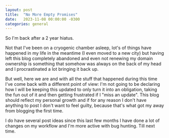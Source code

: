 ```yaml
---
layout: post
title:  "No More Empty Promises"
date:   2023-11-08 00:00:00 -0300
categories: general
---
```

So I'm back after a 2 year hiatus.

Not that I've been on a cryogenic chamber asleep, lot's of things have happened in my life in the meantime (I even moved to a new city) but having left this blog completely abandoned and even not renewing my domain ownership is something that somehow was always on the back of my head and I procrastinated a lot bringing it back up.

But well, here we are and with all the stuff that happened during this time I've come back with a different point of view: I'm not going to be declaring how I will be keeping this updated to only turn it into an obligation, taking the fun out of it and then getting frustrated if I "miss an update". This blog should reflect my personal growth and if for any reason I don't have anything to post I don't want to feel guilty, because that's what got my away from blogging the first time.

I do have several post ideas since this last few months I have done a lot of changes on my workflow and I'm more active with bug hunting. Till next time. 


